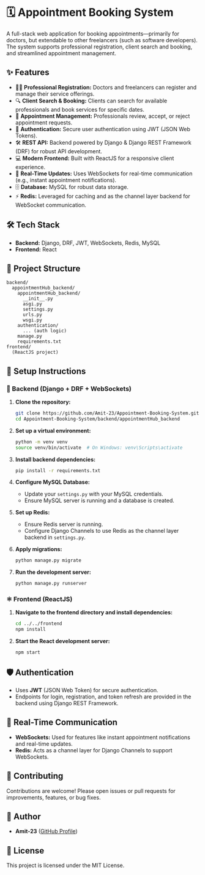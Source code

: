 # 🗓️ Appointment Booking System

A full-stack web application for booking appointments—primarily for doctors, but extendable to other freelancers (such as software developers). The system supports professional registration, client search and booking, and streamlined appointment management.

## ✨ Features

- 👨‍⚕️ **Professional Registration:** Doctors and freelancers can register and manage their service offerings.
- 🔍 **Client Search & Booking:** Clients can search for available professionals and book services for specific dates.
- 📅 **Appointment Management:** Professionals review, accept, or reject appointment requests.
- 🔐 **Authentication:** Secure user authentication using JWT (JSON Web Tokens).
- 🛠️ **REST API:** Backend powered by Django & Django REST Framework (DRF) for robust API development.
- 💻 **Modern Frontend:** Built with ReactJS for a responsive client experience.
- 🔄 **Real-Time Updates:** Uses WebSockets for real-time communication (e.g., instant appointment notifications).
- 🗄️ **Database:** MySQL for robust data storage.
- ⚡ **Redis:** Leveraged for caching and as the channel layer backend for WebSocket communication.

## 🛠️ Tech Stack

- **Backend:** Django, DRF, JWT, WebSockets, Redis, MySQL
- **Frontend:** React

## 📁 Project Structure

```
backend/
  appointmentHub_backend/
    appointmentHub_backend/
      __init__.py
      asgi.py
      settings.py
      urls.py
      wsgi.py
    authentication/
      ... (auth logic)
    manage.py
    requirements.txt
frontend/
  (ReactJS project)
```

## 🚀 Setup Instructions

### 🐍 Backend (Django + DRF + WebSockets)

1. **Clone the repository:**
    ```bash
    git clone https://github.com/Amit-23/Appointment-Booking-System.git
    cd Appointment-Booking-System/backend/appointmentHub_backend
    ```

2. **Set up a virtual environment:**
    ```bash
    python -m venv venv
    source venv/bin/activate  # On Windows: venv\Scripts\activate
    ```

3. **Install backend dependencies:**
    ```bash
    pip install -r requirements.txt
    ```

4. **Configure MySQL Database:**
    - Update your `settings.py` with your MySQL credentials.
    - Ensure MySQL server is running and a database is created.

5. **Set up Redis:**
    - Ensure Redis server is running.
    - Configure Django Channels to use Redis as the channel layer backend in `settings.py`.

6. **Apply migrations:**
    ```bash
    python manage.py migrate
    ```

7. **Run the development server:**
    ```bash
    python manage.py runserver
    ```

### ⚛️ Frontend (ReactJS)

1. **Navigate to the frontend directory and install dependencies:**
    ```bash
    cd ../../frontend
    npm install
    ```

2. **Start the React development server:**
    ```bash
    npm start
    ```

## 🛡️ Authentication

- Uses **JWT** (JSON Web Token) for secure authentication.
- Endpoints for login, registration, and token refresh are provided in the backend using Django REST Framework.

## 💬 Real-Time Communication

- **WebSockets:** Used for features like instant appointment notifications and real-time updates.
- **Redis:** Acts as a channel layer for Django Channels to support WebSockets.

## 🤝 Contributing

Contributions are welcome! Please open issues or pull requests for improvements, features, or bug fixes.

## 👤 Author

- **Amit-23** ([GitHub Profile](https://github.com/Amit-23))

## 📝 License

This project is licensed under the MIT License.
